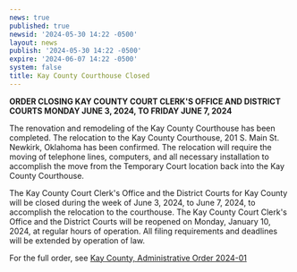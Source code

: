 ```yaml
---
news: true
published: true
newsid: '2024-05-30 14:22 -0500'
layout: news
publish: '2024-05-30 14:22 -0500'
expire: '2024-06-07 14:22 -0500'
system: false
title: Kay County Courthouse Closed
---
```

**ORDER CLOSING KAY COUNTY COURT CLERK'S OFFICE AND DISTRICT COURTS MONDAY JUNE 3, 2024, TO FRIDAY JUNE 7, 2024**

The renovation and remodeling of the Kay County Courthouse has been completed. The relocation to the Kay County Courthouse, 201 S. Main St. Newkirk, Oklahoma has been confirmed. The relocation will require the moving of telephone lines, computers, and all necessary installation to accomplish the move from the Temporary Court location back into the Kay County Courthouse.

The Kay County Court Clerk's Office and the District Courts for Kay County will be closed during the week of June 3, 2024, to June 7, 2024, to accomplish the relocation to the courthouse. The Kay County Court Clerk's Office and the District Courts will be reopened on Monday, January 10, 2024, at regular hours of operation. All filing requirements and deadlines will be extended by operation of law.

For the full order, see [Kay County, Administrative Order 2024-01](https://www.oscn.net/dockets/GetDocument.aspx?ct=kay&bc=1079045230&cn=AO-2024-00001&fmt=pdf)
